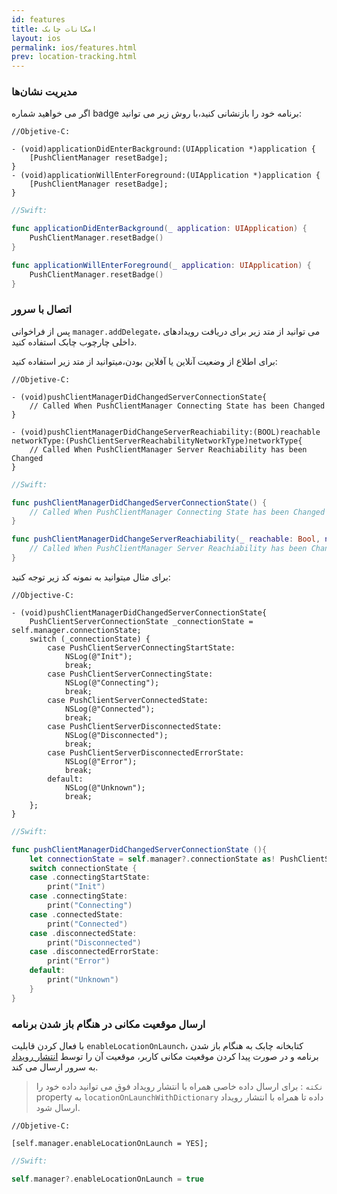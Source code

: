 ```yaml
---
id: features
title: امکانات‌ چابک 
layout: ios
permalink: ios/features.html
prev: location-tracking.html
---
```


###  مدیریت نشان‌ها

اگر می خواهید شماره badge برنامه خود را بازنشانی کنید،با روش زیر می توانید: 

``` objc
//Objetive-C: 

- (void)applicationDidEnterBackground:(UIApplication *)application { 
	[PushClientManager resetBadge]; 
} 
- (void)applicationWillEnterForeground:(UIApplication *)application { 
	[PushClientManager resetBadge]; 
}
```
```swift
//Swift: 

func applicationDidEnterBackground(_ application: UIApplication) { 
	PushClientManager.resetBadge() 
} 

func applicationWillEnterForeground(_ application: UIApplication) { 
	PushClientManager.resetBadge() 
} 
``` 
### اتصال با سرور


پس از فراخوانی `manager.addDelegate`، می توانید از متد زیر برای دریافت رویدادهای داخلی چارچوب چابک استفاده کنید.

برای اطلاع از وضعیت آنلاین یا آفلاین بودن،میتوانید از متد زیر استفاده کنید:

```objc
//Objetive-C: 

- (void)pushClientManagerDidChangedServerConnectionState{
	// Called When PushClientManager Connecting State has been Changed
}

- (void)pushClientManagerDidChangeServerReachiability:(BOOL)reachable networkType:(PushClientServerReachabilityNetworkType)networkType{
	// Called When PushClientManager Server Reachiability has been Changed
}
```
```swift
//Swift:

func pushClientManagerDidChangedServerConnectionState() {
	// Called When PushClientManager Connecting State has been Changed
}

func pushClientManagerDidChangeServerReachiability(_ reachable: Bool, networkType: PushClientServerReachabilityNetworkType) {
	// Called When PushClientManager Server Reachiability has been Changed
}
```
برای مثال میتوانید به نمونه کد زیر توجه کنید:
```objc
//Objective-C:

- (void)pushClientManagerDidChangedServerConnectionState{
    PushClientServerConnectionState _connectionState = self.manager.connectionState;
    switch (_connectionState) {
        case PushClientServerConnectingStartState:
            NSLog(@"Init");
            break;
        case PushClientServerConnectingState:
            NSLog(@"Connecting");
            break;
        case PushClientServerConnectedState:
            NSLog(@"Connected");
            break;
        case PushClientServerDisconnectedState:
            NSLog(@"Disconnected");
            break;
        case PushClientServerDisconnectedErrorState:
            NSLog(@"Error");
            break;
        default:
            NSLog(@"Unknown");
            break;
    };
}
```
```swift
//Swift:

func pushClientManagerDidChangedServerConnectionState (){
    let connectionState = self.manager?.connectionState as! PushClientServerConnectionState
    switch connectionState {
    case .connectingStartState:
        print("Init")
    case .connectingState:
        print("Connecting")
    case .connectedState:
        print("Connected")
    case .disconnectedState:
        print("Disconnected")
    case .disconnectedErrorState:
        print("Error")
    default:
        print("Unknown")
    }
}
```

### ارسال موقعیت مکانی در هنگام باز شدن برنامه

با فعال کردن قابلیت `enableLocationOnLaunch`، کتابخانه چابک به هنگام باز شدن برنامه و در صورت پیدا کردن موقعیت مکانی کاربر،‌ موقعیت آن را توسط [انتشار رویداد](/ios/events.html) به سرور ارسال می کند.

> `نکته` : برای ارسال داده خاصی همراه با انتشار رویداد فوق می توانید
> داده خود را property به `locationOnLaunchWithDictionary` داده تا همراه
> با انتشار رویداد ارسال شود.

```objc
//Objetive-C: 

[self.manager.enableLocationOnLaunch = YES];
```
```swift
//Swift:

self.manager?.enableLocationOnLaunch = true
```
